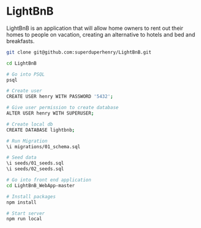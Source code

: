 # LightBnB

LightBnB is an application that will allow home owners to rent out their homes to people on vacation, creating an alternative to hotels and bed and breakfasts.

```bash
git clone git@github.com:superduperhenry/LightBnB.git

cd LightBnB

# Go into PSQL
psql

# Create user
CREATE USER henry WITH PASSWORD '5432';

# Give user permission to create database
ALTER USER henry WITH SUPERUSER;

# Create local db
CREATE DATABASE lightbnb;

# Run Migration
\i migrations/01_schema.sql

# Seed data
\i seeds/01_seeds.sql
\i seeds/02_seeds.sql

# Go into front end application
cd LightBnB_WebApp-master

# Install packages
npm install

# Start server
npm run local
```
